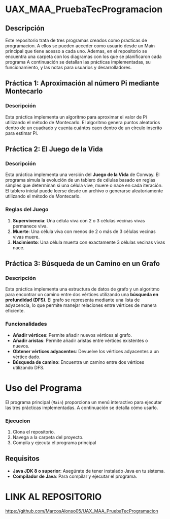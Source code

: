 # UAX_MAA_PruebaTecProgramacion

## Descripción
Este repositorio trata de tres programas creados como practicas de programacion.
A ellos se pueden acceder como usuario desde un Main principal que tiene acesso a cada uno.
Ademas, en el repositorio se encuentra una carpeta con los diagramas con los que se planificaron cada programa
A continuación se detallan las prácticas implementadas, su funcionamiento, y las notas para usuarios y desarrolladores.

## Práctica 1: Aproximación al número Pi mediante Montecarlo

### Descripción
Esta práctica implementa un algoritmo para aproximar el valor de Pi utilizando el método de Montecarlo. 
El algoritmo genera puntos aleatorios dentro de un cuadrado y cuenta cuántos caen dentro de un círculo inscrito para estimar Pi.

## Práctica 2: El Juego de la Vida

### Descripción
Esta práctica implementa una versión del **Juego de la Vida** de Conway. El programa simula la evolución de un tablero de células basado en reglas simples que determinan si una célula vive, muere o nace en cada iteración. El tablero inicial puede leerse desde un archivo o generarse aleatoriamente utilizando el método de Montecarlo.

### Reglas del Juego
1. **Supervivencia**: Una célula viva con 2 o 3 células vecinas vivas permanece viva.
2. **Muerte**: Una célula viva con menos de 2 o más de 3 células vecinas vivas muere.
3. **Nacimiento**: Una célula muerta con exactamente 3 células vecinas vivas nace.

## Práctica 3: Búsqueda de un Camino en un Grafo

### Descripción
Esta práctica implementa una estructura de datos de grafo y un algoritmo para encontrar un camino entre dos vértices utilizando una **búsqueda en profundidad (DFS)**. El grafo se representa mediante una lista de adyacencia, lo que permite manejar relaciones entre vértices de manera eficiente.

### Funcionalidades
- **Añadir vértices**: Permite añadir nuevos vértices al grafo.
- **Añadir aristas**: Permite añadir aristas entre vértices existentes o nuevos.
- **Obtener vértices adyacentes**: Devuelve los vértices adyacentes a un vértice dado.
- **Búsqueda de camino**: Encuentra un camino entre dos vértices utilizando DFS.

# Uso del Programa

El programa principal (`Main`) proporciona un menú interactivo para ejecutar las tres prácticas implementadas. 
A continuación se detalla cómo usarlo.

### Ejecucion
1. Clona el repositorio.
2. Navega a la carpeta del proyecto.
3. Compila y ejecuta el programa principal

## Requisitos
- **Java JDK 8 o superior**: Asegúrate de tener instalado Java en tu sistema.
- **Compilador de Java**: Para compilar y ejecutar el programa.

# LINK AL REPOSITORIO 
https://github.com/MarcosAlonso05/UAX_MAA_PruebaTecProgramacion